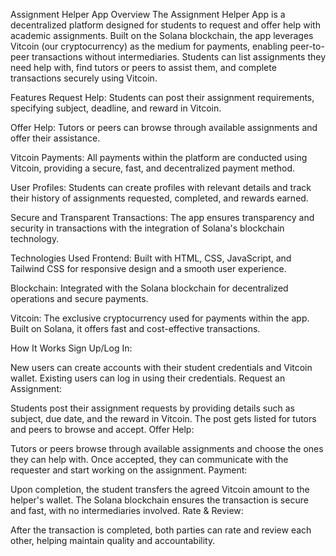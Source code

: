 Assignment Helper App
Overview
The Assignment Helper App is a decentralized platform designed for students to request and offer help with academic assignments. Built on the Solana blockchain, the app leverages Vitcoin (our cryptocurrency) as the medium for payments, enabling peer-to-peer transactions without intermediaries. Students can list assignments they need help with, find tutors or peers to assist them, and complete transactions securely using Vitcoin.

Features
Request Help: Students can post their assignment requirements, specifying subject, deadline, and reward in Vitcoin.

Offer Help: Tutors or peers can browse through available assignments and offer their assistance.

Vitcoin Payments: All payments within the platform are conducted using Vitcoin, providing a secure, fast, and decentralized payment method.

User Profiles: Students can create profiles with relevant details and track their history of assignments requested, completed, and rewards earned.

Secure and Transparent Transactions: The app ensures transparency and security in transactions with the integration of Solana's blockchain technology.

Technologies Used
Frontend: Built with HTML, CSS, JavaScript, and Tailwind CSS for responsive design and a smooth user experience.

Blockchain: Integrated with the Solana blockchain for decentralized operations and secure payments.

Vitcoin: The exclusive cryptocurrency used for payments within the app. Built on Solana, it offers fast and cost-effective transactions.

How It Works
Sign Up/Log In:

New users can create accounts with their student credentials and Vitcoin wallet.
Existing users can log in using their credentials.
Request an Assignment:

Students post their assignment requests by providing details such as subject, due date, and the reward in Vitcoin.
The post gets listed for tutors and peers to browse and accept.
Offer Help:

Tutors or peers browse through available assignments and choose the ones they can help with.
Once accepted, they can communicate with the requester and start working on the assignment.
Payment:

Upon completion, the student transfers the agreed Vitcoin amount to the helper's wallet.
The Solana blockchain ensures the transaction is secure and fast, with no intermediaries involved.
Rate & Review:

After the transaction is completed, both parties can rate and review each other, helping maintain quality and accountability.

